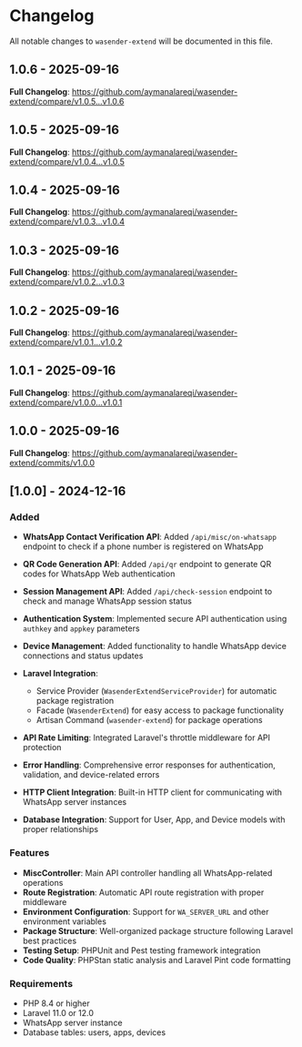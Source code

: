 # Changelog

All notable changes to `wasender-extend` will be documented in this file.

## 1.0.6 - 2025-09-16

**Full Changelog**: https://github.com/aymanalareqi/wasender-extend/compare/v1.0.5...v1.0.6

## 1.0.5 - 2025-09-16

**Full Changelog**: https://github.com/aymanalareqi/wasender-extend/compare/v1.0.4...v1.0.5

## 1.0.4 - 2025-09-16

**Full Changelog**: https://github.com/aymanalareqi/wasender-extend/compare/v1.0.3...v1.0.4

## 1.0.3 - 2025-09-16

**Full Changelog**: https://github.com/aymanalareqi/wasender-extend/compare/v1.0.2...v1.0.3

## 1.0.2 - 2025-09-16

**Full Changelog**: https://github.com/aymanalareqi/wasender-extend/compare/v1.0.1...v1.0.2

## 1.0.1 - 2025-09-16

**Full Changelog**: https://github.com/aymanalareqi/wasender-extend/compare/v1.0.0...v1.0.1

## 1.0.0 - 2025-09-16

**Full Changelog**: https://github.com/aymanalareqi/wasender-extend/commits/v1.0.0

## [1.0.0] - 2024-12-16

### Added

- **WhatsApp Contact Verification API**: Added `/api/misc/on-whatsapp` endpoint to check if a phone number is registered on WhatsApp
  
- **QR Code Generation API**: Added `/api/qr` endpoint to generate QR codes for WhatsApp Web authentication
  
- **Session Management API**: Added `/api/check-session` endpoint to check and manage WhatsApp session status
  
- **Authentication System**: Implemented secure API authentication using `authkey` and `appkey` parameters
  
- **Device Management**: Added functionality to handle WhatsApp device connections and status updates
  
- **Laravel Integration**:
  
  - Service Provider (`WasenderExtendServiceProvider`) for automatic package registration
  - Facade (`WasenderExtend`) for easy access to package functionality
  - Artisan Command (`wasender-extend`) for package operations
  
- **API Rate Limiting**: Integrated Laravel's throttle middleware for API protection
  
- **Error Handling**: Comprehensive error responses for authentication, validation, and device-related errors
  
- **HTTP Client Integration**: Built-in HTTP client for communicating with WhatsApp server instances
  
- **Database Integration**: Support for User, App, and Device models with proper relationships
  

### Features

- **MiscController**: Main API controller handling all WhatsApp-related operations
- **Route Registration**: Automatic API route registration with proper middleware
- **Environment Configuration**: Support for `WA_SERVER_URL` and other environment variables
- **Package Structure**: Well-organized package structure following Laravel best practices
- **Testing Setup**: PHPUnit and Pest testing framework integration
- **Code Quality**: PHPStan static analysis and Laravel Pint code formatting

### Requirements

- PHP 8.4 or higher
- Laravel 11.0 or 12.0
- WhatsApp server instance
- Database tables: users, apps, devices
